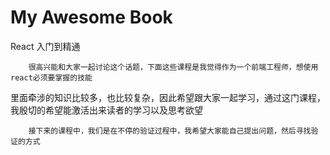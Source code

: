 # My Awesome Book

React 入门到精通

```
    很高兴能和大家一起讨论这个话题，下面这些课程是我觉得作为一个前端工程师，想使用react必须要掌握的技能
```

里面牵涉的知识比较多，也比较复杂，因此希望跟大家一起学习，通过这门课程，我殷切的希望能激活出来读者的学习以及思考欲望

```
    接下来的课程中，我们是在不停的验证过程中，我希望大家能自己提出问题，然后寻找验证的方式
```



